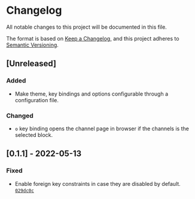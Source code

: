 # Changelog
All notable changes to this project will be documented in this file.

The format is based on [Keep a Changelog](https://keepachangelog.com/en/1.0.0/),
and this project adheres to [Semantic Versioning](https://semver.org/spec/v2.0.0.html).

## [Unreleased]
### Added
- Make theme, key bindings and options configurable through a configuration file.

### Changed
- `o` key binding opens the channel page in browser if the channels is the selected block.

## [0.1.1] - 2022-05-13
### Fixed
- Enable foreign key constraints in case they are disabled by default. [`029dc0c`](https://github.com/sarowish/ytsub/commit/029dc0c)
